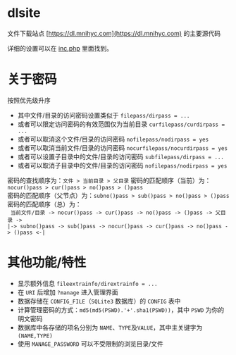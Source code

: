 # dlsite
文件下载站点 [https://dl.mnihyc.com](https://dl.mnihyc.com) 的主要源代码  

详细的设置可以在 [inc.php](https://github.com/mnihyc/dlsite/blob/master/inc.php) 里面找到。
# 关于密码
按照优先级升序  
* 其中文件/目录的访问密码设置类似于 ```filepass/dirpass = ...```  
* 或者可以限定访问密码的有效范围仅为当前目录 ```curfilepass/curdirpass = ...```  
* 或者可以取消这个文件/目录的访问密码 ```nofilepass/nodirpass = yes```  
* 或者可以取消当前文件/目录的访问密码 ```nocurfilepass/nocurdirpass = yes```  
* 或者可以设置子目录中的文件/目录的访问密码 ```subfilepass/dirpass = ...```  
* 或者可以取消子目录中的文件/目录的访问密码 ```nofilepass/nodirpass = yes```  

密码的查找顺序为：```文件 > 当前目录 > 父目录``` 
密码的匹配顺序（当前）为：```nocur()pass > cur()pass > no()pass > ()pass```  
密码的匹配顺序（父节点）为：```subno()pass > sub()pass > no()pass > ()pass```  
密码的匹配顺序（总）为：  
``` 当前文件/目录 -> nocur()pass -> cur()pass -> no()pass -> ()pass -> 父目录 ->```  
```|-> subno()pass -> sub()pass -> nocur()pass -> cur()pass -> no()pass -> ()pass <-|```  
# 其他功能/特性
* 显示额外信息 ```fileextrainfo/dirextrainfo = ...```  
* 在 ```URI``` 后增加 ```?manage``` 进入管理界面  
* 数据存储在 ```CONFIG_FILE```（```SQLite3``` 数据库）的 ```CONFIG``` 表中  
* 计算管理密码的方式：```md5(md5(PSWD).'+'.sha1(PSWD))```，其中 ```PSWD``` 为你的明文密码  
* 数据库中各存储的项名分别为 ```NAME```、```TYPE```及```VALUE```，其中主关键字为 ```(NAME,TYPE)```  
* 使用 ```MANAGE_PASSWORD``` 可以不受限制的浏览目录/文件  